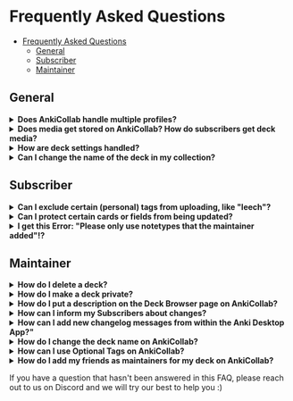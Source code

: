 # Frequently Asked Questions

- [Frequently Asked Questions](#frequently-asked-questions)
  - [General](#general)
  - [Subscriber](#subscriber)
  - [Maintainer](#maintainer)

## General

<details close>
<summary><b>Does AnkiCollab handle multiple profiles?</b></summary>
AnkiCollab does not currently respect separate Anki profiles. If you subscribe to a deck on one profile, then switch to another, it will redownload the fresh deck. A workaround for this is to disable the addon. <code>Tools → Add-ons → Select AnkiCollab → Toggle Enabled</code>
</details>

<details close>
<summary><b>Does media get stored on AnkiCollab? How do subscribers get deck media?</b></summary>
AnkiCollab does not upload media (images, audio, etc.) when publishing a deck or suggesting changes. If a deck has media, the maintainer should have a link available for you to download.
</details>

<details close>
<summary><b>How are deck settings handled?</b></summary>
Deck settings — learning steps, new card limits, maximum interval, etc. — are not uploaded when publishing a deck. When a subscriber downloads a deck, their default deck options are assigned. If you want a subscriber to use specific settings, make a note of them in the deck description.
</details>

<details close>
<summary><b>Can I change the name of the deck in my collection?</b></summary>
  Yes, you can rename the uploaded deck and move it around as much as you want. 
  Please note that this does not apply to subdecks of your uploaded deck. Subdecks are required to follow the exact layout from the server. This is necessary for the system to understand where changes are supposed to go and make subdecks possible in the first place. Sorry for the inconvenience.
</details>

## Subscriber

<details close>
<summary><b>Can I exclude certain (personal) tags from uploading, like "leech"?</b></summary>
Yes!<br />
  Open Anki<br />
  Open the Add-ons window (where you install new add-ons), then double-click/Open the Config of AnkiCollab.<br />
  In the respective deck you're trying to edit, locate this line:<br />
  <img src="https://i.imgur.com/HrZyNZu.png" width="50%"><br />
  and add your desired tags to it.<br />
  Separate the tags with commas and enclose them in quotes, like this:<br />
  <img src="https://i.imgur.com/zMyYDxC.png" width="50%">  <br />
  Confirm by clicking OK, and you're done
</details>
<details close>
<summary><b>Can I protect certain cards or fields from being updated?</b></summary>
Yes, you can safeguard specific fields within individual cards to prevent them from being updated. This is particularly useful if you want certain information to remain constant, despite updates. Here's how you can do it:

- **To protect a specific field:** Use the `AnkiCollab_Protect::` command followed by the field name. For example, if you have a card with fields named `Front` and `Back`, and you wish to keep the `Back` field unchanged, add the following tag to your card: `AnkiCollab_Protect::Back`.

- **Handling fields with spaces:** If the field name includes spaces (e.g., `Question Mask`), replace the spaces with underscores when adding the tag, as tags cannot contain spaces. For instance, use `AnkiCollab_Protect::Question_Mask`.

  ![Example Image](https://i.imgur.com/Alpi0VJ.png)

- **To protect all fields on a card:** If your goal is to protect the entire card, thereby preventing any updates to it, add the tag `AnkiCollab_Protect::All`.

Additionally, it's worth noting that certain fields may already be protected by the maintainers on the website. This is often the case for "personal" fields designed for individual customization. If you're unsure whether a field is protected, or if you're a maintainer looking to protect fields for all users, you can check and adjust these settings in the Deck Settings on the website.
</details>
<details close>
<summary><b>I get this Error: "Please only use notetypes that the maintainer added"!?</b></summary>
You can only suggest notes with notetypes that already exist on the deck (since its initial upload). That way, the maintainer can be sure that subscribers only upload notes with correct notetypes. Allowing new notetypes will soon be a toggleable option on the website.
If you have a lot of subscribers, I'll manually help you but if it's just you and your friend, please reupload the deck with all notetypes configured properly.
</details>

## Maintainer

<details close>
<summary><b>How do I delete a deck?</b></summary>
You can delete a deck by going to the Manage Decks option on the side-bar -> select your deck in the page for the deck you are maintaining -> at the bottom of the page you will have the option to delete the deck
</details>

<details close>
<summary><b>How do I make a deck private?</b></summary>
You can make a deck private by going to the Manage Decks option on the side-bar -> select your deck in the page for the deck you are maintaining -> you will have a checkbox to make the deck private (unlisted) by simply clicking that checkbox the deck will be made private
</details>

<details close>
<summary><b>How do I put a description on the Deck Browser page on AnkiCollab?</b></summary>
When you initially publish a deck, the deck description is also uploaded and can be seen on AnkiCollab's deck browser page. If you want to change it, you can go to the Manage Decks option on the side-bar -> select your deck in the page for the deck you are maintaining -> you will have the option to Update deck description. keep in mind deck description is written using HTML (as is most things within anki) so you can style it accordingly
</details>

<details close>
<summary><b> How can I inform my Subscribers about changes?</b></summary>
This can be done by publishing a changelog message. To publish a changelog message you simply have to go to the Manage Decks option on the website side-bar -> select your deck in the page for the deck you are maintaining -> Add a changelog message as well as view your previous changelog messages (if you published any).
<br>
<img src="https://i.imgur.com/T4kiBYI.png" width="50%">
  
<br/><br/>
And subscribers will see a popup that lists all changes that occurred since they last updated:
<img src="https://i.imgur.com/mpzDCEB.png" width="50%">
</details>

<details close>
  <summary><b>How can I add new changelog messages from within the Anki Desktop App?"</b></summary>
Here's how it works:

1. **Log In and Open the Deck Browser**: Ensure that you are logged in to your AnkiCollab account from within the Anki Desktop app.

2. **Deck Selection**: To access this feature, you must be a maintainer of the deck. Right-click on the deck of your choice to open the context menu from the Deck Browser.

3. **"Add Changelog" Option**: After right-clicking on the deck, you'll notice a new option: "Add Changelog." Click on it to proceed.

4. **Update Your Changelog**: A user-friendly interface will appear, allowing you to enter your changelog details quickly and efficiently. Describe the changes, updates, and improvements you've made to the deck.

5. **Save and Share**: Once you're satisfied with the changelog, hit the "Publish" button to store your changes. Your changelog will be updated instantly on the website and synced with other users.

This new capability eliminates the need to navigate to the Anki website separately to manage your deck changelogs. Simplify your workflow and focus on creating outstanding study materials!
</details>

<details close>
<summary><b>How do I change the deck name on AnkiCollab?</b></summary>
The only way to do that currently is by messaging the Discord group with your request here: https://discord.com/invite/9x4DRxzqwM 
Keep in mind that when you change the deck name on AnkiCollab, you will also have to change your deck name locally. All your subscribers must also change their deck name locally to receive changes.
</details>

<details close>
<summary><b>How can I use Optional Tags on AnkiCollab?</b></summary>
Optional Tags are a cool way to make your Deck Tag Structure less crowded. Imagine your deck is used by 3 different schools and each school has the cards tagged according to their school curriculum. Not all subscribers want to have all these curriculums in their local collection because it makes it a lot less readable. 
To solve that issue, you can use Optional Tags! These tags are only synchronized to the users that subscribed to them.
<br /><br />
To create a new Optional Tag group, navigate to the AnkiCollab Website > Manage Decks > Select your Deck > Optional Tags: Show All.

<br />
This will bring you to a page like this:
<br />
<img src="https://cdn.discordapp.com/attachments/1066468817351483502/1102317974511177858/RynkViW.png" width="50%">

Here you can add the new Tag Groups you want to use (For example, one for each school).

After you've added these, go ahead and open Anki!

To classify a tag as an "optional tag" it needs the prefix <code>AnkiCollab_Optional::</code> followed by the tag group you just specified on the website.

An example tag could look like this:
<br />
<img src="https://i.imgur.com/aRknj1g.png" width="50%">

Now you can go ahead and tag your notes to your liking and the subscribers will see a popup like this, when they subscribe to your deck:
<br />
<img src="https://cdn.discordapp.com/attachments/1066468817351483502/1102317974846718072/ZGS1WNr.png" width="50%">

and if they choose to subscribe to the ASU Tag, they will find all the tagged cards in their collection, but none of the tags they haven't subscribed to!
<br />
<img src="https://i.imgur.com/L0vmXlP.png" width="50%"> 

Note that this only affects tags. Notes and Cards are unaffected by this. All subscribers will always get all cards no matter what tag they have.
</details>

<details close>
<summary><b>How do I add my friends as maintainers for my deck on AnkiCollab?</b></summary>
  
Go to the AnkiCollab website.
Click on the "Manage Decks" option in the side-bar.<br />
Select the deck you are maintaining from the deck page.<br />
On the left side, you will find a title that says "Maintainers" with a button that says "Show All". Click the "Show All" button.<br />
A list of current maintainers for the deck will be displayed, along with an input box to add the email of new maintainers.<br />
Ask your friend to create an account on AnkiCollab.com using the email they want to use as a maintainer.<br />
Add their email in the input box and click the green "Add" button.<br />
Once your friend logs in to the AnkiCollab website using their email, they will be able to see your deck and review changes.<br /><br />
  
  
Please note that maintainers do not have full access to your deck. There are certain actions, such as deleting the deck or adding more maintainers, that only you can perform.
  
![Screenshot from 2023-06-04 18-49-41](https://github.com/CravingCrates/AnkiCollab-Plugin/assets/70135155/2777a855-f387-4731-a443-264070d96312)
![Screenshot from 2023-06-04 19-04-49](https://github.com/CravingCrates/AnkiCollab-Plugin/assets/70135155/723a7182-308f-4ab1-9efa-debe7672936d)

  
</details>

If you have a question that hasn't been answered in this FAQ, please reach out to us on Discord and we will try our best to help you :)

